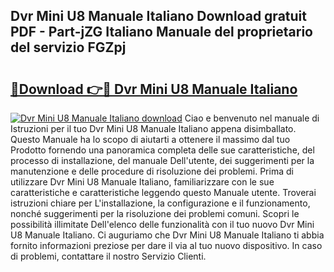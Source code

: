 ## Dvr Mini U8 Manuale Italiano Download gratuit PDF - Part-jZG Italiano Manuale del proprietario del servizio FGZpj

# <h2><a href="http://dfee0hz.blite.top/?on=Dvr+Mini+U8+Manuale+Italiano">🔗Download 👉🔴 Dvr Mini U8 Manuale Italiano</a></h2>

[![Dvr Mini U8 Manuale Italiano download](https://i.imgur.com/lujVjoI.png)](http://dfee0hz.blite.top/?on=Dvr+Mini+U8+Manuale+Italiano)
Ciao e benvenuto nel manuale di Istruzioni per il tuo Dvr Mini U8 Manuale Italiano appena disimballato. Questo Manuale ha lo scopo di aiutarti a ottenere il massimo dal tuo Prodotto fornendo una panoramica completa delle sue caratteristiche, del processo di installazione, del manuale Dell'utente, dei suggerimenti per la manutenzione e delle procedure di risoluzione dei problemi. Prima di utilizzare Dvr Mini U8 Manuale Italiano, familiarizzare con le sue caratteristiche e caratteristiche leggendo questo Manuale utente. Troverai istruzioni chiare per L'installazione, la configurazione e il funzionamento, nonché suggerimenti per la risoluzione dei problemi comuni. Scopri le possibilità illimitate Dell'elenco delle funzionalità con il tuo nuovo Dvr Mini U8 Manuale Italiano. Ci auguriamo che Dvr Mini U8 Manuale Italiano ti abbia fornito informazioni preziose per dare il via al tuo nuovo dispositivo. In caso di problemi, contattare il nostro Servizio Clienti.
